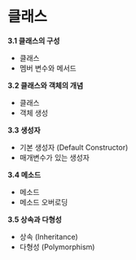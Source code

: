 # 클래스

**3.1 클래스의 구성**

* 클래스
* 멤버 변수와 메서드

**3.2 클래스와 객체의 개념**

* 클래스
* 객체 생성

**3.3 생성자**

* 기본 생성자 (Default Constructor)
* 매개변수가 있는 생성자

**3.4 메소드**

* 메소드
* 메소드 오버로딩

**3.5 상속과 다형성**

* 상속 (Inheritance)
* 다형성 (Polymorphism)

